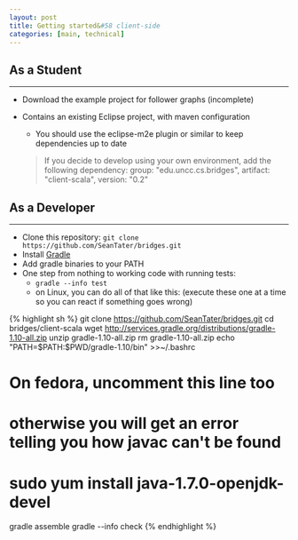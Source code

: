 ```yaml
---
layout: post
title: Getting started&#58 client-side
categories: [main, technical]
---
```


## As a Student
---

* Download the example project for follower graphs (incomplete)
* Contains an existing Eclipse project, with maven configuration
  * You should use the eclipse-m2e plugin or similar to keep dependencies up to date

  > If you decide to develop using your own environment, add the following dependency:
  > group: "edu.uncc.cs.bridges", artifact: "client-scala", version: "0.2"


## As a Developer
---

- Clone this repository: `git clone https://github.com/SeanTater/bridges.git`
- Install [Gradle](http://gradle.org)
- Add gradle binaries to your PATH
- One step from nothing to working code with running tests:
  - `gradle --info test`
  - on Linux, you can do all of that like this: (execute these one at a time so you can react if something goes wrong)

{% highlight sh %} 
git clone https://github.com/SeanTater/bridges.git
cd bridges/client-scala
wget http://services.gradle.org/distributions/gradle-1.10-all.zip
unzip gradle-1.10-all.zip
rm gradle-1.10-all.zip
echo "PATH=\$PATH:$PWD/gradle-1.10/bin" >>~/.bashrc
# On fedora, uncomment this line too
# otherwise you will get an error telling you how javac can't be found
# sudo yum install java-1.7.0-openjdk-devel
gradle assemble
gradle --info check
{% endhighlight %} 
